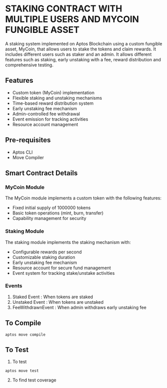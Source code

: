 # STAKING CONTRACT WITH MULTIPLE USERS AND MYCOIN FUNGIBLE ASSET  

A staking system implemented on Aptos Blockchain using a custom fungible asset, MyCoin, that allows users to stake the tokens and claim rewards. It includes different users such as staker and an admin. It allows different features such as staking, early unstaking with a fee, reward distribution and comprehensive testing.  

## Features  

- Custom token (MyCoin) implementation  
- Flexible staking and unstaking mechanisms  
- Time-based reward distribution system  
- Early unstaking fee mechanism  
- Admin-controlled fee withdrawal  
- Event emission for tracking activities  
- Resource account management  

## Pre-requisites  

- Aptos CLI  
- Move Compiler  

## Smart Contract Details  

### MyCoin Module  

The MyCoin module implements a custom token with the following features:  

- Fixed initial supply of 1000000 tokens  
- Basic token operations (mint, burn, transfer)  
- Capability management for security  

### Staking Module  

The staking module implements the staking mechanism with:  
 
- Configurable rewards per second  
- Customizable staking duration  
- Early unstaking fee mechanism  
- Resource account for secure fund management  
- Event system for tracking stake/unstake activities  

### Events  

1. Staked Event : When tokens are staked  
2. Unstaked Event : When tokens are unstaked  
3. FeeWithdrawnEvent : When admin withdraws early unstaking fee  

## To Compile  

```  
aptos move compile  
```  

## To Test  

1. To test  

```  
aptos move test  
```  

2. To find test coverage  

```aptos move test --coverage  
```